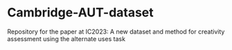 # Cambridge-AUT-dataset
Repository for the paper at IC2023: A new dataset and method for creativity assessment using the alternate uses task
